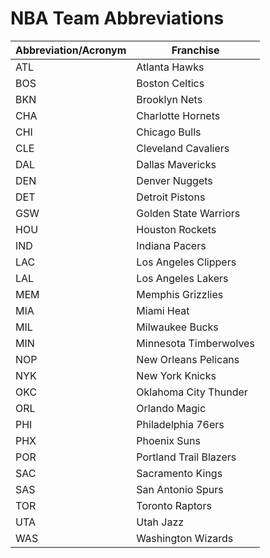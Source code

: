 # NBA Team Abbreviations

| Abbreviation/Acronym | Franchise              |
| -------------------- | ---------------------- |
| ATL                  | Atlanta Hawks          |
| BOS                  | Boston Celtics         |
| BKN                  | Brooklyn Nets          |
| CHA                  | Charlotte Hornets      |
| CHI                  | Chicago Bulls          |
| CLE                  | Cleveland Cavaliers    |
| DAL                  | Dallas Mavericks       |
| DEN                  | Denver Nuggets         |
| DET                  | Detroit Pistons        |
| GSW                  | Golden State Warriors  |
| HOU                  | Houston Rockets        |
| IND                  | Indiana Pacers         |
| LAC                  | Los Angeles Clippers   |
| LAL                  | Los Angeles Lakers     |
| MEM                  | Memphis Grizzlies      |
| MIA                  | Miami Heat             |
| MIL                  | Milwaukee Bucks        |
| MIN                  | Minnesota Timberwolves |
| NOP                  | New Orleans Pelicans   |
| NYK                  | New York Knicks        |
| OKC                  | Oklahoma City Thunder  |
| ORL                  | Orlando Magic          |
| PHI                  | Philadelphia 76ers     |
| PHX                  | Phoenix Suns           |
| POR                  | Portland Trail Blazers |
| SAC                  | Sacramento Kings       |
| SAS                  | San Antonio Spurs      |
| TOR                  | Toronto Raptors        |
| UTA                  | Utah Jazz              |
| WAS                  | Washington Wizards     |
